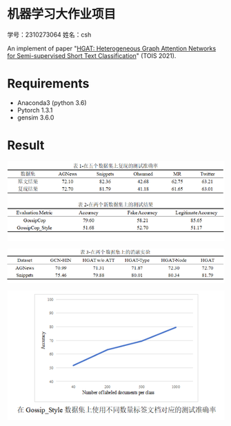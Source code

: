 机器学习大作业项目
=======
学号：2310273064 姓名：csh

An implement of paper "[HGAT: Heterogeneous Graph Attention Networks for Semi-supervised Short Text Classification](https://doi.org/10.1145/3450352)"  (TOIS 2021). 



# Requirements

- Anaconda3 (python 3.6)
- Pytorch 1.3.1
- gensim  3.6.0



# Result

![image-20240703211241100](README.assets/image-20240703211241100.png)

<img src="README.assets/image-20240703211630868.png" alt="image-20240703211630868" style="zoom:80%;" />

![image-20240703211332126](README.assets/image-20240703211332126.png)